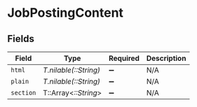 # JobPostingContent


## Fields

| Field                 | Type                  | Required              | Description           |
| --------------------- | --------------------- | --------------------- | --------------------- |
| `html`                | *T.nilable(::String)* | :heavy_minus_sign:    | N/A                   |
| `plain`               | *T.nilable(::String)* | :heavy_minus_sign:    | N/A                   |
| `section`             | T::Array<*::String*>  | :heavy_minus_sign:    | N/A                   |